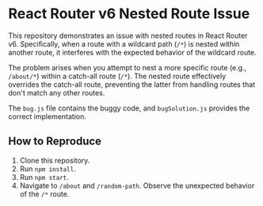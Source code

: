 # React Router v6 Nested Route Issue

This repository demonstrates an issue with nested routes in React Router v6.  Specifically, when a route with a wildcard path (`/*`) is nested within another route, it interferes with the expected behavior of the wildcard route. 

The problem arises when you attempt to nest a more specific route (e.g., `/about/*`) within a catch-all route (`/*`).  The nested route effectively overrides the catch-all route, preventing the latter from handling routes that don't match any other routes. 

The `bug.js` file contains the buggy code, and `bugSolution.js` provides the correct implementation.

## How to Reproduce

1. Clone this repository.
2. Run `npm install`.
3. Run `npm start`.
4. Navigate to `/about` and `/random-path`. Observe the unexpected behavior of the `/*` route.